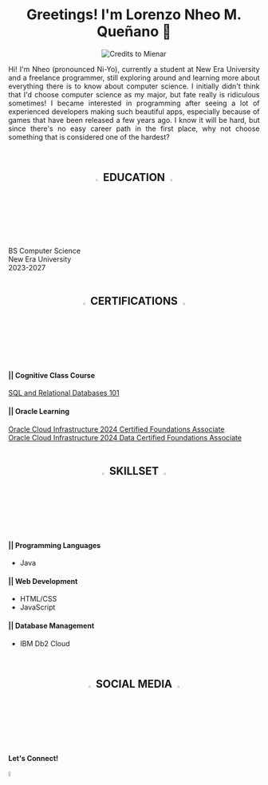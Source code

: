 <h1 align="center">Greetings! I'm Lorenzo Nheo M. Queñano 👋</h1>
<p align="center"><img src="https://images.squarespace-cdn.com/content/v1/5fe4caeadae61a2f19719512/1721115005754-CRL27OWA47LU30WWERL1/16.gif" alt="Credits to Mienar"></p>
<p style="text-align:justify">Hi! I'm Nheo (pronounced Ni-Yo), currently a student at New Era University and a freelance programmer, still exploring around and learning more about everything there is to know about computer science. I initially didn't think that I'd choose computer science as my major, but fate really is ridiculous sometimes! I became interested in programming after seeing a lot of experienced developers making such beautiful apps, especially because of games that have been released a few years ago. I know it will be hard, but since there's no easy career path in the first place, why not choose something that is considered one of the hardest?</p>
</br>

<h2 align="center"><img src="https://cdn-icons-gif.flaticon.com/17905/17905171.gif" width="3%" height="3%"> EDUCATION <img src="https://cdn-icons-gif.flaticon.com/17905/17905171.gif" width="3%" height="3%"></h2>
BS Computer Science</br>
New Era University</br>
2023-2027</br>
<br>

<h2 align="center"><img src="https://cdn-icons-gif.flaticon.com/17490/17490068.gif" width="3%" height="3%"> CERTIFICATIONS <img src="https://cdn-icons-gif.flaticon.com/17490/17490068.gif" width="3%" height="3%"></h2>
<h4>|| Cognitive Class Course</h4>
<a href="https://courses.cognitiveclass.ai/certificates/affe1f6bd68c4e1cafc87bf22bbb135f">SQL and Relational Databases 101</a></br>
<h4>|| Oracle Learning</h4>
<a href="https://catalog-education.oracle.com/ords/certview/sharebadge?id=C22310FBC01945E531146CF325A1DA310082DC6F0EA7ABC05D84F2F715A94AFC">Oracle Cloud Infrastructure 2024 Certified Foundations Associate</a></br>
<a href="https://catalog-education.oracle.com/ords/certview/sharebadge?id=C22310FBC01945E531146CF325A1DA312A77362A85E2B1C2CE2718A33718964F">Oracle Cloud Infrastructure 2024 Data Certified Foundations Associate</a></br>
<br>

<h2 align="center"><img src="https://cdn-icons-gif.flaticon.com/9821/9821975.gif" width="3%" height="3%"> SKILLSET <img src="https://cdn-icons-gif.flaticon.com/9821/9821975.gif" width="3%" height="3%"></h2>
<h4>|| Programming Languages</h4>
<ul>
   <li> Java </li>
</ul>
<h4>|| Web Development </h4>
<ul>
   <li> HTML/CSS </li>
   <li> JavaScript </li>
</ul>
<h4>|| Database Management </h4>
<ul>
   <li> IBM Db2 Cloud</li>
</ul>
<br>

<h2 align="center"><img src="https://cdn-icons-gif.flaticon.com/9872/9872481.gif" width="3%" height="3%"> SOCIAL MEDIA <img src="https://cdn-icons-gif.flaticon.com/9872/9872481.gif" width="3%" height="3%"></h2>
<h4>Let's Connect!</h4>
<a href="https://www.linkedin.com/in/lnmquenano/"><img src="https://play-lh.googleusercontent.com/dWGBdDzI8mxlZqXT3qBt4eWmCaWLq-OXfZYea1hu6ODmMj1cLIeQak6Gsecn4zJoflE-" width="5% height="5%"></a>
</body>
